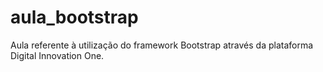 # aula_bootstrap
Aula referente à utilização do framework Bootstrap através da plataforma Digital Innovation One.
